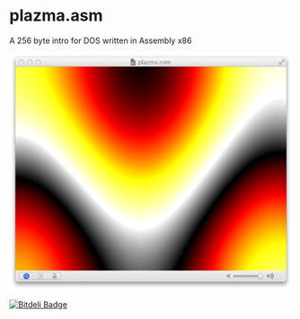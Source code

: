 plazma.asm
==========

A 256 byte intro for DOS written in Assembly x86

![](screenshot.png)

[![Bitdeli Badge](https://d2weczhvl823v0.cloudfront.net/chromice/plazma.asm/trend.png)](https://bitdeli.com/free "Bitdeli Badge")